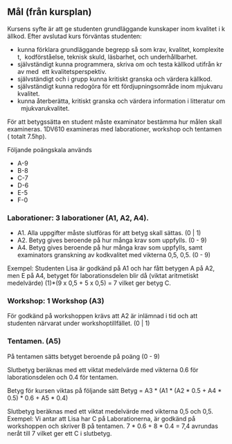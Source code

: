 
## Mål (från kursplan)
Kursens syfte är att ge studenten grundläggande kunskaper inom kvalitet i källkod.
Efter avslutad kurs förväntas studenten:
 * kunna förklara grundläggande begrepp så som krav, kvalitet, komplexitet, 
kodförståelse, teknisk skuld, läsbarhet, och underhållbarhet.
 * självständigt kunna programmera, skriva om och testa källkod utifrån krav med 
ett kvalitetsperspektiv.
 * självständigt och i grupp kunna kritiskt granska och värdera källkod.
 *  självständigt kunna redogöra för ett fördjupningsområde inom mjukvarukvalitet.
 *  kunna återberätta, kritiskt granska och värdera information i litteratur om 
mjukvarukvalitet.

För att betygssätta en student måste examinator bestämma hur målen skall examineras. 
1DV610 examineras med laborationer, workshop och tentamen ( totalt 7.5hp). 

Följande poängskala används
 * A-9
 * B-8
 * C-7
 * D-6
 * E-5
 * F-0

### Laborationer: 3 laborationer (A1, A2, A4). 
 * A1. Alla uppgifter måste slutföras för att betyg skall sättas. (0 | 1)
 * A2. Betyg gives beroende på hur många krav som uppfylls.  (0 - 9)
 * A4. Betyg gives beroende på hur många krav som uppfylls, samt examinators granskning av kodkvalitet med vikterna 0,5, 0,5. (0 - 9)

Exempel: Studenten Lisa är godkänd på A1 och har fått betygen A på A2, men E på A4, betyget för laborationsdelen blir då
(viktat aritmetiskt medelvärde) (1)*(9 x 0,5 + 5 x 0,5) = 7 vilket ger betyg C.

### Workshop: 1 Workshop (A3)
För godkänd på workshoppen krävs att A2 är inlämnad i tid och att studenten närvarat under workshoptillfället. (0 | 1)

### Tentamen. (A5)
På tentamen sätts betyget beroende på poäng (0 - 9)

Slutbetyg beräknas med ett viktat medelvärde med vikterna 0.6 för laborationsdelen och 0.4 för tentamen. 

Betyg för kursen viktas på följande sätt
Betyg =  A3 * (A1 * (A2 * 0.5 + A4 * 0.5) * 0.6 + A5 * 0.4)


Slutbetyg beräknas med ett viktat medelvärde med vikterna 0,5 och 0,5. 
Exempel: Vi antar att Lisa har C på Laborationerna, är godkänd på workshoppen och skriver B på tentamen.
7 * 0.6 + 8 * 0.4 = 7,4 avrundas neråt till 7 vilket ger ett C i slutbetyg.
